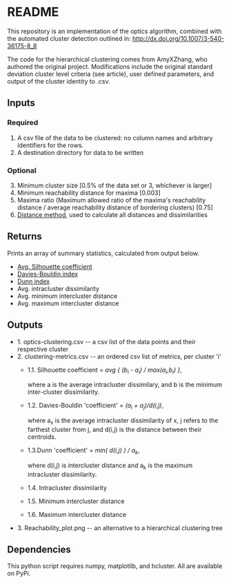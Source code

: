 # README
This repository is an implementation of the optics algorithm, combined with the automated cluster detection outlined in:
http://dx.doi.org/10.1007/3-540-36175-8_8

The code for the hierarchical clustering comes from AmyXZhang, who authored the original project.
Modifications include the original standard deviation cluster level criteria (see article), user defined parameters, and output of the cluster identity to .csv.

## Inputs
### Required
1. A csv file of the data to be clustered: no column names and arbitrary identifiers for the rows.
2. A destination directory for data to be written

### Optional
3. Minimum cluster size [0.5% of the data set or 3, whichever is larger]
4. Minimum reachability distance for maxima [0.003]
5. Maxima ratio (Maximum allowed ratio of the maxima's reachability distance / average reachability distance of bordering clusters) [0.75]
6. [Distance method](http://docs.scipy.org/doc/scipy/reference/spatial.distance.html), used to calculate all distances and dissimilarities

## Returns
Prints an array of summary statistics, calculated from output below.
* [Avg. Silhouette coefficient](http://en.wikipedia.org/wiki/Silhouette_(clustering))
* [Davies-Bouldin index](http://en.wikipedia.org/wiki/Davies%E2%80%93Bouldin_index)
* [Dunn index](http://en.wikipedia.org/wiki/Dunn_index)
* Avg. intracluster dissimilarity
* Avg. minimum intercluster distance
* Avg. maximum intercluster distance

## Outputs
* 1\. optics-clustering.csv -- a csv list of the data points and their respective cluster
* 2\. clustering-metrics.csv -- an ordered csv list of metrics, per cluster 'i'
   * 1.1\. Silhouette coefficient = *avg { (b<sub>i</sub> - a<sub>i</sub>) / max(a<sub>i</sub>,b<sub>i</sub>) }*,

		where a is the average intracluster dissimilary, and b is the minimum inter-cluster dissimilarity.
   * 1.2\. Davies-Bouldin 'coefficient' = *(a<sub>i</sub> + a<sub>j</sub>)/d(i,j)*,

		where a<sub>x</sub> is the average intracluster dissimilarity of x, j refers to the farthest cluster from j, and d(i,j) is the distance between their centroids.
   * 1.3\.Dunn 'coefficient' = *min( d(i,j) ) / a<sub>k</sub>*,

		where d(i,j) is intercluster distance and a<sub>k</sub> is the maximum intracluster dissimilarity.
   * 1.4\. Intracluster dissimilarity
   * 1.5\. Minimum intercluster distance
   * 1.6\. Maximum intercluster distance
* 3\. Reachability_plot.png -- an alternative to a hierarchical clustering tree


## Dependencies
This python script requires numpy, matplotlib, and hcluster.
All are available on PyPi.
